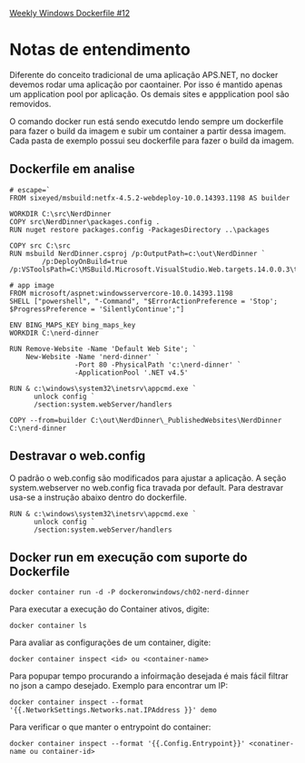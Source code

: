 [Weekly Windows Dockerfile #12](https://blog.sixeyed.com/windows-weekly-dockerfile-12-nerddinner/)

# Notas de entendimento

Diferente do conceito tradicional de uma aplicação APS.NET, no docker devemos rodar uma aplicação por caontainer. Por isso é mantido apenas um application pool por aplicação. Os demais sites e appplication pool são removidos.

O comando docker run está sendo executdo lendo sempre um dockerfile para fazer o build da imagem e subir um container a partir dessa imagem. Cada pasta de exemplo possui seu dockerfile para fazer o build da imagem. 

## Dockerfile em analise
```
# escape=`
FROM sixeyed/msbuild:netfx-4.5.2-webdeploy-10.0.14393.1198 AS builder

WORKDIR C:\src\NerdDinner
COPY src\NerdDinner\packages.config .
RUN nuget restore packages.config -PackagesDirectory ..\packages

COPY src C:\src
RUN msbuild NerdDinner.csproj /p:OutputPath=c:\out\NerdDinner `
        /p:DeployOnBuild=true /p:VSToolsPath=C:\MSBuild.Microsoft.VisualStudio.Web.targets.14.0.0.3\tools\VSToolsPath

# app image
FROM microsoft/aspnet:windowsservercore-10.0.14393.1198
SHELL ["powershell", "-Command", "$ErrorActionPreference = 'Stop'; $ProgressPreference = 'SilentlyContinue';"]

ENV BING_MAPS_KEY bing_maps_key
WORKDIR C:\nerd-dinner

RUN Remove-Website -Name 'Default Web Site'; `
    New-Website -Name 'nerd-dinner' `
                -Port 80 -PhysicalPath 'c:\nerd-dinner' `
                -ApplicationPool '.NET v4.5'

RUN & c:\windows\system32\inetsrv\appcmd.exe `
      unlock config `
      /section:system.webServer/handlers

COPY --from=builder C:\out\NerdDinner\_PublishedWebsites\NerdDinner C:\nerd-dinner

```

## Destravar o web.config
O padrão o web.config são modificados para ajustar a aplicação. A seção system.webserver no web.config fica travada por default. Para destravar usa-se a instrução abaixo dentro do dockerfile.

```
RUN & c:\windows\system32\inetsrv\appcmd.exe `
      unlock config `
      /section:system.webServer/handlers
```

## Docker run em execução com suporte do Dockerfile

```
docker container run -d -P dockeronwindows/ch02-nerd-dinner

```

Para executar a execução do Container ativos, digite:
```
docker container ls
```

Para avaliar as configurações de um container, digite:
```
docker container inspect <id> ou <container-name> 
```

Para popupar tempo procurando a infoirmação desejada é mais fácil filtrar no json a campo desejado. Exemplo para encontrar um IP:

```
docker container inspect --format '{{.NetworkSettings.Networks.nat.IPAddress }}' demo
```

Para verificar o que manter o entrypoint do container:

```
docker container inspect --format '{{.Config.Entrypoint}}' <conatiner-name ou container-id>
```


